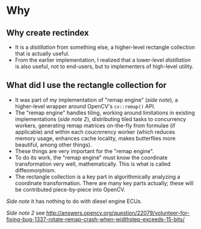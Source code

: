 # Why

## Why create rectindex

- It is a *distillation* from something else, a higher-level rectangle collection that is actually useful.
- From the earlier implementation, I realized that a lower-level *distillation* is also useful, not to
  end-users, but to implementers of high-level utility.

## What did I use the rectangle collection for

- It was part of my implementation of "remap engine" (*side note*), a higher-level wrapper around
  OpenCV's ```cv::remap()``` API.
- The "remap engine" handles tiling, working around limitations in existing implementations (*side note 2*),
  distributing tiled tasks to concurrency workers, generating remap matrices on-the-fly from formulae
  (if applicable) and within each coucnrrency worker (which reduces memory usage, enhances cache locality,
  makes butterflies more beautiful, among other things).
- These things are very important for the "remap engine".
- To do its work, the "remap engine" must know the coordinate transformation very well, mathematically.
  This is what is called diffeomorphism.
- The rectangle collection is a key part in algorithmically analyzing a coordinate transformation.
  There are many key parts actually; these will be contributed piece-by-piece into OpenCV.

*Side note* it has nothing to do with diesel engine ECUs.

*Side note 2* see http://answers.opencv.org/question/22079/volunteer-for-fixing-bug-1337-rotate-remap-crash-when-widthstep-exceeds-15-bits/
